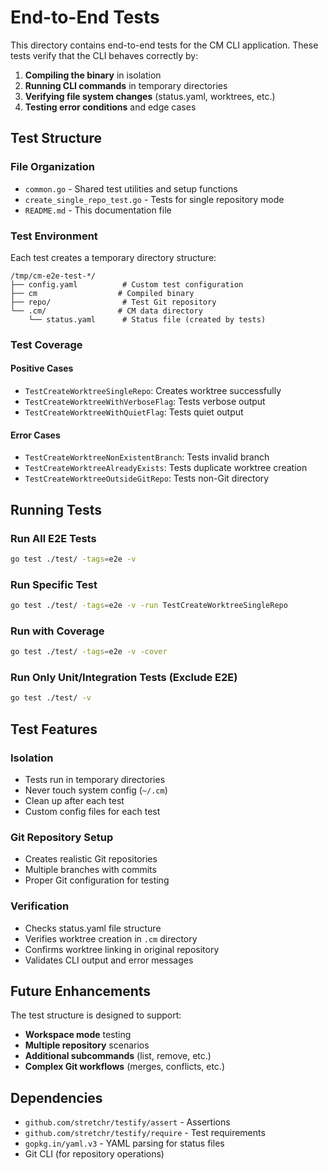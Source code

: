 # End-to-End Tests

This directory contains end-to-end tests for the CM CLI application. These tests verify that the CLI behaves correctly by:

1. **Compiling the binary** in isolation
2. **Running CLI commands** in temporary directories
3. **Verifying file system changes** (status.yaml, worktrees, etc.)
4. **Testing error conditions** and edge cases

## Test Structure

### File Organization
- `common.go` - Shared test utilities and setup functions
- `create_single_repo_test.go` - Tests for single repository mode
- `README.md` - This documentation file

### Test Environment
Each test creates a temporary directory structure:
```
/tmp/cm-e2e-test-*/
├── config.yaml          # Custom test configuration
├── cm                  # Compiled binary
├── repo/                # Test Git repository
└── .cm/                # CM data directory
    └── status.yaml      # Status file (created by tests)
```

### Test Coverage

#### Positive Cases
- `TestCreateWorktreeSingleRepo`: Creates worktree successfully
- `TestCreateWorktreeWithVerboseFlag`: Tests verbose output
- `TestCreateWorktreeWithQuietFlag`: Tests quiet output

#### Error Cases
- `TestCreateWorktreeNonExistentBranch`: Tests invalid branch
- `TestCreateWorktreeAlreadyExists`: Tests duplicate worktree creation
- `TestCreateWorktreeOutsideGitRepo`: Tests non-Git directory

## Running Tests

### Run All E2E Tests
```bash
go test ./test/ -tags=e2e -v
```

### Run Specific Test
```bash
go test ./test/ -tags=e2e -v -run TestCreateWorktreeSingleRepo
```

### Run with Coverage
```bash
go test ./test/ -tags=e2e -v -cover
```

### Run Only Unit/Integration Tests (Exclude E2E)
```bash
go test ./test/ -v
```

## Test Features

### Isolation
- Tests run in temporary directories
- Never touch system config (`~/.cm`)
- Clean up after each test
- Custom config files for each test

### Git Repository Setup
- Creates realistic Git repositories
- Multiple branches with commits
- Proper Git configuration for testing

### Verification
- Checks status.yaml file structure
- Verifies worktree creation in `.cm` directory
- Confirms worktree linking in original repository
- Validates CLI output and error messages

## Future Enhancements

The test structure is designed to support:
- **Workspace mode** testing
- **Multiple repository** scenarios
- **Additional subcommands** (list, remove, etc.)
- **Complex Git workflows** (merges, conflicts, etc.)

## Dependencies

- `github.com/stretchr/testify/assert` - Assertions
- `github.com/stretchr/testify/require` - Test requirements
- `gopkg.in/yaml.v3` - YAML parsing for status files
- Git CLI (for repository operations)
